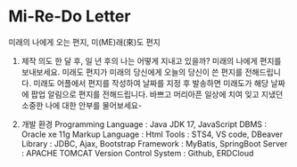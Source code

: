 # Mi-Re-Do Letter
미래의 나에게 오는 편지, 미(ME)래(來)도 편지

1. 제작 의도
  한 달 후, 일 년 후의 나는 어떻게 지내고 있을까? 미래의 나에게 편지를 보내보세요.
  미래도 편지가 미래의 당신에게 오늘의 당신이 쓴 편지를 전해드립니다.
  미래도 어플에서 편지를 작성하여 날짜를 지정 후 발송하면 미래도가 해당 날짜에 팝업 알림으로 편지를 전해드립니다.
  바쁘고 머리아픈 일상에 치여 잊고 지냈던 소중한 나에 대한 안부를 물어보세요-

2. 개발 환경
   Programming Language : Java JDK 17, JavaScript
   DBMS : Oracle xe 11g
   Markup Language : Html
   Tools : STS4, VS code, DBeaver
   Library : JDBC, Ajax, Bootstrap
   Framework : MyBatis, SpringBoot
   Server : APACHE TOMCAT
   Version Control System : Github, ERDCloud


   
